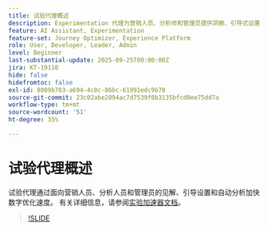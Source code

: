 ```yaml
---
title: 试验代理概述
description: Experimentation 代理为营销人员、分析师和管理员提供洞察、引导式设置和自动分析，从而加速数字优化。
feature: AI Assistant, Experimentation
feature-set: Journey Optimizer, Experience Platform
role: User, Developer, Leader, Admin
level: Beginner
last-substantial-update: 2025-09-25T00:00:00Z
jira: KT-19110
hide: false
hidefromtoc: false
exl-id: 8089b703-a694-4c0c-86bc-61991edc9b78
source-git-commit: 23c02abe2894ac7d7539f0b3135bfcd0ee75dd7a
workflow-type: tm+mt
source-wordcount: '51'
ht-degree: 35%

---
```


# 试验代理概述

试验代理通过面向营销人员、分析人员和管理员的见解、引导设置和自动分析加快数字优化速度。 有关详细信息，请参阅[实验加速器文档](https://experienceleague.adobe.com/en/docs/journey-optimizer/using/content-management/content-experiment/experiment/experiment-accelerator)。

>[!SLIDE](experimentation-agent-overview)

